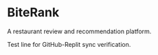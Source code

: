 # BiteRank

A restaurant review and recommendation platform.

Test line for GitHub-Replit sync verification. 